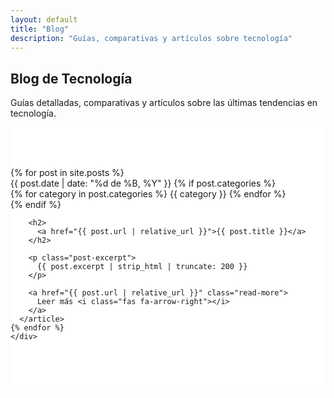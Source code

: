 ```yaml
---
layout: default
title: "Blog"
description: "Guías, comparativas y artículos sobre tecnología"
---
```


<section class="hero">
  <div class="hero-content">
    <h1 class="hero-title">Blog de <span class="highlight">Tecnología</span></h1>
    <p class="hero-subtitle">Guías detalladas, comparativas y artículos sobre las últimas tendencias en tecnología.</p>
  </div>
</section>

<section class="content-section" style="background: white; padding: 4rem 0;">
  <div class="container">
    <div class="posts-list">
    {% for post in site.posts %}
      <article class="post-preview">
        <div class="post-meta">
          <time datetime="{{ post.date | date_to_xmlschema }}">{{ post.date | date: "%d de %B, %Y" }}</time>
          {% if post.categories %}
          <div class="post-categories">
            {% for category in post.categories %}
            <span class="category">{{ category }}</span>
            {% endfor %}
          </div>
          {% endif %}
        </div>
        
        <h2>
          <a href="{{ post.url | relative_url }}">{{ post.title }}</a>
        </h2>
        
        <p class="post-excerpt">
          {{ post.excerpt | strip_html | truncate: 200 }}
        </p>
        
        <a href="{{ post.url | relative_url }}" class="read-more">
          Leer más <i class="fas fa-arrow-right"></i>
        </a>
      </article>
    {% endfor %}
    </div>
  </div>
</section>
